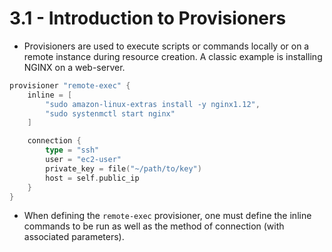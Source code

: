 # 3.1 - Introduction to Provisioners

- Provisioners are used to execute scripts or commands locally or on a remote instance during resource creation. A classic example is installing NGINX on a web-server.

```go
provisioner "remote-exec" {
    inline = [
        "sudo amazon-linux-extras install -y nginx1.12",
        "sudo systenmctl start nginx"
    ]

    connection {
        type = "ssh"
        user = "ec2-user"
        private_key = file("~/path/to/key")
        host = self.public_ip
    }
}
```

- When defining the `remote-exec` provisioner, one must define the inline commands to be run as well as the method of connection (with associated parameters).